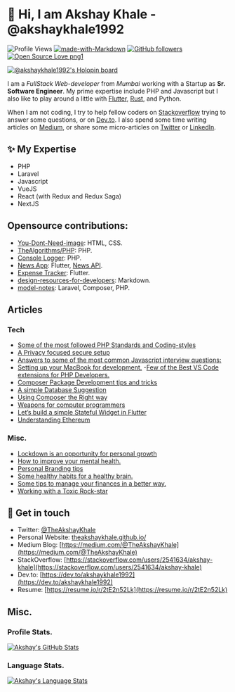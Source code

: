 # 👋  Hi, I am Akshay Khale - @akshaykhale1992

![Profile Views](https://komarev.com/ghpvc/?username=akshaykhale1992)
[![made-with-Markdown](https://img.shields.io/badge/Made%20with-Markdown-1f425f.svg)](https://github.com/akshaykhale1992)
[![GitHub followers](https://img.shields.io/github/followers/akshaykhale1992.svg?style=social&label=Follow&maxAge=2592000)](https://github.com/akshaykhale1992?tab=followers)
[![Open Source Love png1](https://badges.frapsoft.com/os/v1/open-source.png?v=103)](https://github.com/akshaykhale1992)

[![@akshaykhale1992's Holopin board](https://holopin.me/akshaykhale1992)](https://holopin.io/@akshaykhale1992)

I am a _FullStack Web-developer_ from _Mumbai_ working with a Startup as __Sr. Software Engineer__. My prime expertise include PHP and Javascript but I also like to play around a little with [Flutter](https://flutter.dev/), [Rust](https://www.rust-lang.org/), and Python.

When I am not coding, I try to help fellow coders on [Stackoverflow](https://stackoverflow.com/users/2541634/akshay-khale) trying to answer some questions, or on [Dev.to](https://dev.to/akshaykhale1992). I also spend some time writing articles on [Medium](https://medium.com/@TheAkshayKhale), or share some micro-articles on [Twitter](https://twitter.com/TheAkshayKhale) or [LinkedIn](https://www.linkedin.com/in/theakshaykhale/).

## ✨ My Expertise
- PHP
- Laravel
- Javascript
- VueJS
- React (with Redux and Redux Saga)
- NextJS

## Opensource contributions:
- [You-Dont-Need-image](https://github.com/akshaykhale1992/You-Dont-Need-image): HTML, CSS.
- [TheAlgorithms/PHP](https://github.com/TheAlgorithms/PHP): PHP.
- [Console Logger](https://github.com/akshaykhale1992/console-logger): PHP.
- [News App](https://github.com/akshaykhale1992/flutter-news-app): Flutter, [News API](https://newsapi.org/).
- [Expense Tracker](https://github.com/akshaykhale1992/flutter-expense-tracker): Flutter.
- [design-resources-for-developers](https://github.com/bradtraversy/design-resources-for-developers): Markdown.
- [model-notes](https://github.com/akshaykhale1992/model-notes): Laravel, Composer, PHP.

## Articles

### Tech

- [Some of the most followed PHP Standards and Coding-styles](https://medium.com/swlh/some-of-the-most-followed-php-standards-and-coding-styles-7abcf7d34a5e)
- [A Privacy focused secure setup](https://medium.com/peakmind/a-privacy-focused-secure-setup-481833123bc7)
- [Answers to some of the most common Javascript interview questions:](https://medium.com/peakmind/answers-to-some-of-the-most-common-javascript-interview-questions-e3a3ffccce76)
- [Setting up your MacBook for development.](https://medium.com/peakmind/setting-up-your-macbook-for-development-7f44385a7822)
-[Few of the Best VS Code extensions for PHP Developers.](https://medium.com/@TheAkshayKhale/few-of-the-best-vs-code-extensions-for-php-developers-5077680e838c)
- [Composer Package Development tips and tricks](https://medium.com/@TheAkshayKhale/composer-package-development-tricks-and-tips-89f2208426eb)
- [A simple Database Suggestion](https://medium.com/@TheAkshayKhale/a-simple-database-suggestion-dc52404e8fcc)
- [Using Composer the Right way](https://medium.com/@TheAkshayKhale/using-composer-the-right-way-5e38439dc189)
- [Weapons for computer programmers](https://medium.com/@TheAkshayKhale/weapons-for-computer-programmers-b336b6b2549a)
- [Let’s build a simple Stateful Widget in Flutter](https://medium.com/@TheAkshayKhale/lets-build-a-simple-stateful-widget-in-flutter-d6e2b451bf6c)
- [Understanding Ethereum](https://tech.shaadi.com/2022/04/27/understanding-ethereum/)

### Misc.
- [Lockdown is an opportunity for personal growth](https://medium.com/peakmind/lockdown-is-an-opportunity-for-personal-growth-24c6bbbb5b38)
- [How to improve your mental health.](https://medium.com/peakmind/how-to-increase-mental-health-d70863000f4b)
- [Personal Branding tips](https://medium.com/@TheAkshayKhale/personal-branding-tips-8b92ac837d9a)
- [Some healthy habits for a healthy brain.](https://medium.com/peakmind/some-healthy-habits-for-a-healthy-brain-cf81538bf666)
- [Some tips to manage your finances in a better way.](https://medium.com/peakmind/some-tips-to-manage-your-finances-in-a-better-way-e3181f6c5c2c)
- [Working with a Toxic Rock-star](https://medium.com/peakmind/working-with-a-toxic-rock-star-5b041bc95dda)


## 💌 Get in touch
- Twitter: [@TheAkshayKhale](https://twitter.com/TheAkshayKhale)
- Personal Website: [theakshaykhale.github.io/](https://theakshaykhale.github.io/)
- Medium Blog: [https://medium.com/@TheAkshayKhale](https://medium.com/@TheAkshayKhale)
- StackOverflow: [https://stackoverflow.com/users/2541634/akshay-khale](https://stackoverflow.com/users/2541634/akshay-khale)
- Dev.to: [https://dev.to/akshaykhale1992](https://dev.to/akshaykhale1992)
- Resume: [https://resume.io/r/2tE2n52Lk](https://resume.io/r/2tE2n52Lk)

## Misc.
### Profile Stats.

[![Akshay's GitHub Stats](https://github-readme-stats.vercel.app/api?username=akshaykhale1992&show_icons=true&title_color=fff&icon_color=79ff97&text_color=9f9f9f&bg_color=151515)](https://github.com/akshaykhale1992)

### Language Stats.

[![Akshay's Language Stats](https://github-readme-stats.vercel.app/api/top-langs/?username=akshaykhale1992&theme=light)](https://github.com/akshaykhale1992)
